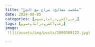 ```yaml
---
title: "ملحمة معالج: صراع مع الجِنِّ"
date: 2024-08-05
categories: [رعب,اكشن,دراما,غموض]
tags: [رعب,اكشن,دراما,غموض]
image:
 ![](/assets/img/posts/1000369122.jpg)

---
```

